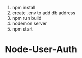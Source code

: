 1. npm install
2. create .env to add db address
3. npm run build
4. nodemon server
5. npm start
# Node-User-Auth
